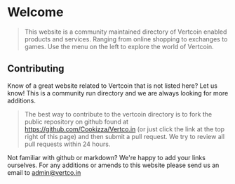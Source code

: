 # Welcome

> This website is a community maintained directory of Vertcoin enabled products and services.
> Ranging from online shopping to exchanges to games. Use the menu on the left to explore the world of Vertcoin.

## Contributing

Know of a great website related to Vertcoin that is not listed here? Let us know! This is a community run directory and we are always looking for more additions.

> The best way to contribute to the vertcoin directory is to fork the public repository on github found at https://github.com/Cookizza/Vertco.in (or just click the link at the top right of this page) and then submit a pull request.
We try to review all pull requests within 24 hours.

Not familiar with github or markdown? We're happy to add your links ourselves. For any additions or amends to this website please send us an email to [admin@vertco.in](mailto:admin@vertco.in?subject=directory%20submission)
